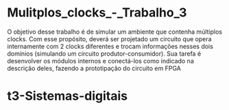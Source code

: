 # Mulitplos_clocks_-_Trabalho_3

O objetivo desse trabalho é de simular um ambiente que contenha múltiplos clocks. Com esse propósito, deverá ser projetado um circuito que opera internamente com 2 clocks diferentes e trocam informações nesses dois domínios (simulando um circuito produtor-consumidor). Sua tarefa é desenvolver os módulos internos e conectá-los como indicado na descrição deles, fazendo a prototipação do circuito em FPGA
# t3-Sistemas-digitais
